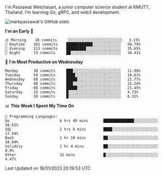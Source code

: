 
I'm Passawat Wetchasart, a junior computer science student at KMUTT, Thailand. I'm learning Go, gRPC, and web3 development.


![markpassawat's GitHub stats](https://github-readme-stats.vercel.app/api?username=markpassawat&show_icons=true&theme=radical)

<!--START_SECTION:waka-->
**I'm an Early 🐤** 

```text
🌞 Morning    10 commits     ░░░░░░░░░░░░░░░░░░░░░░░░░   3.15% 
🌆 Daytime    161 commits    ████████████░░░░░░░░░░░░░   50.79% 
🌃 Evening    113 commits    █████████░░░░░░░░░░░░░░░░   35.65% 
🌙 Night      33 commits     ██░░░░░░░░░░░░░░░░░░░░░░░   10.41%

```
📅 **I'm Most Productive on Wednesday** 

```text
Monday       38 commits     ███░░░░░░░░░░░░░░░░░░░░░░   11.99% 
Tuesday      59 commits     ████░░░░░░░░░░░░░░░░░░░░░   18.61% 
Wednesday    69 commits     █████░░░░░░░░░░░░░░░░░░░░   21.77% 
Thursday     48 commits     ███░░░░░░░░░░░░░░░░░░░░░░   15.14% 
Friday       68 commits     █████░░░░░░░░░░░░░░░░░░░░   21.45% 
Saturday     15 commits     █░░░░░░░░░░░░░░░░░░░░░░░░   4.73% 
Sunday       20 commits     █░░░░░░░░░░░░░░░░░░░░░░░░   6.31%

```


📊 **This Week I Spent My Time On** 

```text
💬 Programming Languages: 
Go                       6 hrs 49 mins       ██████████████░░░░░░░░░░░   56.61% 
SQL                      2 hrs 6 mins        ████░░░░░░░░░░░░░░░░░░░░░   17.54% 
Bash                     1 hr 19 mins        ██░░░░░░░░░░░░░░░░░░░░░░░   10.94% 
Solidity                 1 hr 4 mins         ██░░░░░░░░░░░░░░░░░░░░░░░   8.9% 
Other                    32 mins             █░░░░░░░░░░░░░░░░░░░░░░░░   4.47%

```


 Last Updated on 18/01/2023 20:19:53 UTC
<!--END_SECTION:waka-->

<!--
**markpassawat/markpassawat** is a ✨ _special_ ✨ repository because its `README.md` (this file) appears on your GitHub profile.

Here are some ideas to get you started:

- 🔭 I’m currently working on ...
- 🌱 I’m currently learning ...
- 👯 I’m looking to collaborate on ...
- 🤔 I’m looking for help with ...
- 💬 Ask me about ...
- 📫 How to reach me: ...
- 😄 Pronouns: He/Him
- ⚡ Fun fact: ...
-->
